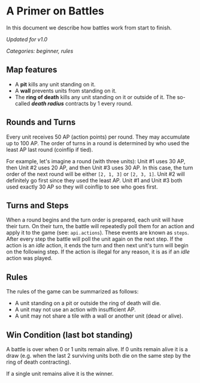 # A Primer on Battles

In this document we describe how battles work from start to finish.

*Updated for v1.0*

*Categories: beginner, rules*


## Map features

- A **pit** kills any unit standing on it.
- A **wall** prevents units from standing on it.
- The **ring of death** kills any unit standing on it or outside of it. The so-called **_death radius_** contracts by 1 every round.


## Rounds and Turns

Every unit receives 50 AP (action points) per round. They may accumulate up to 100 AP. The order of turns in a round is determined by who used the least AP last round (coinflip if tied).

For example, let's imagine a round (with three units): Unit #1 uses 30 AP, then Unit #2 uses 20 AP, and then Unit #3 uses 30 AP. In this case, the turn order of the next round will be either `[2, 1, 3]` or `[2, 3, 1]`. Unit #2 will definitely go first since they used the least AP. Unit #1 and Unit #3 both used exactly 30 AP so they will coinflip to see who goes first.


## Turns and Steps

When a round begins and the turn order is prepared, each unit will have their turn. On their turn, the battle will repeatedly poll them for an action and apply it to the game (see: `api.actions`). These events are known as `steps`. After every step the battle will poll the unit again on the next step. If the action is an _idle_ action, it ends the turn and then next unit's turn will begin on the following step. If the action is illegal for any reason, it is as if an _idle_ action was played.


## Rules

The rules of the game can be summarized as follows:

- A unit standing on a pit or outside the ring of death will die.
- A unit may not use an action with insufficient AP.
- A unit may not share a tile with a wall or another unit (dead or alive).


## Win Condition (last bot standing)

A battle is over when 0 or 1 units remain alive. If 0 units remain alive it is a draw (e.g. when the last 2 surviving units both die on the same step by the ring of death contracting).

If a single unit remains alive it is the winner.
